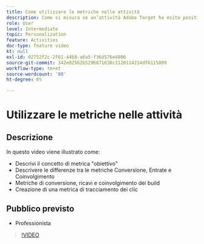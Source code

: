 ```yaml
---
title: Come utilizzare le metriche nelle attività
description: Come si misura se un’attività Adobe Target ha esito positivo? In questo video, scopri i diversi tipi di metriche dell’obiettivo e come utilizzarle per misurare le prestazioni dell’attività.
role: User
level: Intermediate
topic: Personalization
feature: Activities
doc-type: feature video
kt: null
exl-id: 02752f2c-2f61-44b8-a6a5-f36d576e4806
source-git-commit: 342e02562b5296871638c1120114214df6115809
workflow-type: tm+mt
source-wordcount: '80'
ht-degree: 6%

---
```


# Utilizzare le metriche nelle attività

## Descrizione

In questo video viene illustrato come:

* Descrivi il concetto di metrica &quot;obiettivo&quot;
* Descrivere le differenze tra le metriche Conversione, Entrate e Coinvolgimento
* Metriche di conversione, ricavi e coinvolgimento dei build
* Creazione di una metrica di tracciamento dei clic

## Pubblico previsto

* Professionista

>[!VIDEO](https://video.tv.adobe.com/v/17380/?quality=12)
